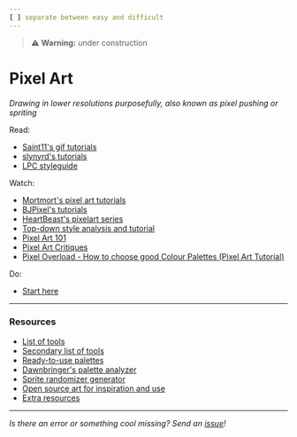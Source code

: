 ```yaml
---
[ ] separate between easy and difficult 
---
```


>:warning: **Warning:** under construction
# Pixel Art
_Drawing in lower resolutions purposefully, also known as pixel pushing or spriting_

Read:
* [Saint11's gif tutorials](https://saint11.org/blog/pixel-art-tutorials/)
* [slynyrd's tutorials](https://www.slynyrd.com/pixelblog-catalogue)
* [LPC styleguide](https://lpc.opengameart.org/static/LPC-Style-Guide/build/styleguide.html)

Watch:
* [Mortmort's pixel art tutorials](https://www.youtube.com/playlist?list=PLR3Ra9cf8aV06i2jKmgKvcYVHI86-4K_b)
* [BJPixel's tutorials](https://www.youtube.com/playlist?list=PLxfQIomHccxvoTON6hXhfZyAUdFXd-z1P)
* [HeartBeast's pixelart series](https://www.youtube.com/watch?v=W9bpaSrytBM&list=PL9FzW-m48fn132PTRubDgTX9m4fwhFXSk)
* [Top-down style analysis and tutorial](https://youtu.be/2JCG4fCmeHk)
* [Pixel Art 101](https://www.youtube.com/playlist?list=PLmac3HPrav-9UWt-ahViIZxpyQxJ2wPSH)
* [Pixel Art Critiques](https://www.youtube.com/playlist?list=PLmac3HPrav-9bIEd67mbF7ovn0XnD5_0V)
* [Pixel Overload - How to choose good Colour Palettes (Pixel Art Tutorial)](https://youtu.be/uUdMb8Bb2II)

Do:
* [Start here](https://lospec.com/articles/pixel-art-where-to-start/)


---

### Resources

* [List of tools](https://lospec.com/pixel-art-software-list/)
* [Secondary list of tools](https://github.com/collections/pixel-art-tools)
* [Ready-to-use palettes](https://lospec.com/palette-list)
* [Dawnbringer's palette analyzer](https://lospec.com/palettes/dawnbringer-palette-analyser)
* [Sprite randomizer generator](https://lospec.com/procedural-pixel-art-generator/)
* [Open source art for inspiration and use](https://opengameart.org)
* [Extra resources](https://lospec.com/resources/)

---

_Is there an error or something cool missing? Send an [issue](https://github.com/octoshrimpy/learn/issues/new)!_
